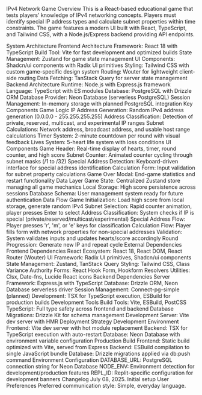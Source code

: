 IPv4 Network Game
Overview
This is a React-based educational game that tests players' knowledge of IPv4 networking concepts. Players must identify special IP address types and calculate subnet properties within time constraints. The game features a modern UI built with React, TypeScript, and Tailwind CSS, with a Node.js/Express backend providing API endpoints.

System Architecture
Frontend Architecture
Framework: React 18 with TypeScript
Build Tool: Vite for fast development and optimized builds
State Management: Zustand for game state management
UI Components: Shadcn/ui components with Radix UI primitives
Styling: Tailwind CSS with custom game-specific design system
Routing: Wouter for lightweight client-side routing
Data Fetching: TanStack Query for server state management
Backend Architecture
Runtime: Node.js with Express.js framework
Language: TypeScript with ES modules
Database: PostgreSQL with Drizzle ORM
Database Provider: Neon Database (serverless PostgreSQL)
Session Management: In-memory storage with planned PostgreSQL integration
Key Components
Game Logic
IP Address Generation: Random IPv4 address generation (0.0.0.0 - 255.255.255.255)
Address Classification: Detection of private, reserved, multicast, and experimental IP ranges
Subnet Calculations: Network address, broadcast address, and usable host range calculations
Timer System: 2-minute countdown per round with visual feedback
Lives System: 5-heart life system with loss conditions
UI Components
Game Header: Real-time display of hearts, timer, round counter, and high score
Subnet Counter: Animated counter cycling through subnet masks (/1 to /32)
Special Address Detection: Keyboard-driven interface for special address identification
Calculation Form: Input validation for subnet property calculations
Game Over Modal: End-game statistics and restart functionality
Data Layer
Game State: Centralized Zustand store managing all game mechanics
Local Storage: High score persistence across sessions
Database Schema: User management system ready for future authentication
Data Flow
Game Initialization: Load high score from local storage, generate random IPv4
Subnet Selection: Rapid counter animation, player presses Enter to select
Address Classification: System checks if IP is special (private/reserved/multicast/experimental)
Special Address Flow: Player presses 'r', 'm', or 'e' keys for classification
Calculation Flow: Player fills form with network properties for non-special addresses
Validation: System validates inputs and updates hearts/score accordingly
Round Progression: Generate new IP and repeat cycle
External Dependencies
Frontend Dependencies
React Ecosystem: React 18, React DOM, React Router (Wouter)
UI Framework: Radix UI primitives, Shadcn/ui components
State Management: Zustand, TanStack Query
Styling: Tailwind CSS, Class Variance Authority
Forms: React Hook Form, Hookform Resolvers
Utilities: Clsx, Date-fns, Lucide React icons
Backend Dependencies
Server Framework: Express.js with TypeScript
Database: Drizzle ORM, Neon Database serverless driver
Session Management: Connect-pg-simple (planned)
Development: TSX for TypeScript execution, ESBuild for production builds
Development Tools
Build Tools: Vite, ESBuild, PostCSS
TypeScript: Full type safety across frontend and backend
Database Migrations: Drizzle Kit for schema management
Development Server: Vite dev server with HMR
Deployment Strategy
Development Environment
Frontend: Vite dev server with hot module replacement
Backend: TSX for TypeScript execution with auto-restart
Database: Neon Database with environment variable configuration
Production Build
Frontend: Static build optimized with Vite, served from Express
Backend: ESBuild compilation to single JavaScript bundle
Database: Drizzle migrations applied via db:push command
Environment Configuration
DATABASE_URL: PostgreSQL connection string for Neon Database
NODE_ENV: Environment detection for development/production features
REPL_ID: Replit-specific configuration for development banners
Changelog
July 08, 2025. Initial setup
User Preferences
Preferred communication style: Simple, everyday language.
